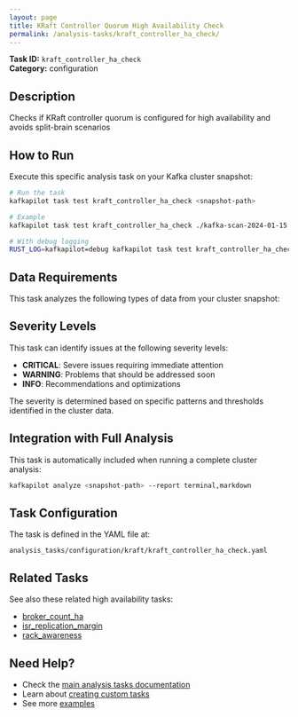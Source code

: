 ```yaml
---
layout: page
title: KRaft Controller Quorum High Availability Check
permalink: /analysis-tasks/kraft_controller_ha_check/
---
```


**Task ID:** `kraft_controller_ha_check`  
**Category:** configuration

## Description

Checks if KRaft controller quorum is configured for high availability and avoids split-brain scenarios

## How to Run

Execute this specific analysis task on your Kafka cluster snapshot:

```bash
# Run the task
kafkapilot task test kraft_controller_ha_check <snapshot-path>

# Example
kafkapilot task test kraft_controller_ha_check ./kafka-scan-2024-01-15

# With debug logging
RUST_LOG=kafkapilot=debug kafkapilot task test kraft_controller_ha_check <snapshot-path>
```

## Data Requirements

This task analyzes the following types of data from your cluster snapshot:



## Severity Levels

This task can identify issues at the following severity levels:

- **CRITICAL**: Severe issues requiring immediate attention
- **WARNING**: Problems that should be addressed soon  
- **INFO**: Recommendations and optimizations

The severity is determined based on specific patterns and thresholds identified in the cluster data.

## Integration with Full Analysis

This task is automatically included when running a complete cluster analysis:

```bash
kafkapilot analyze <snapshot-path> --report terminal,markdown
```

## Task Configuration

The task is defined in the YAML file at:
```
analysis_tasks/configuration/kraft/kraft_controller_ha_check.yaml
```

## Related Tasks

See also these related high availability tasks:
- [broker_count_ha](../broker_count_ha)
- [isr_replication_margin](../isr_replication_margin)
- [rack_awareness](../rack_awareness)

## Need Help?

- Check the [main analysis tasks documentation](../)
- Learn about [creating custom tasks](/how-to#custom-analysis-tasks)
- See more [examples](/examples#analysis-tasks)

